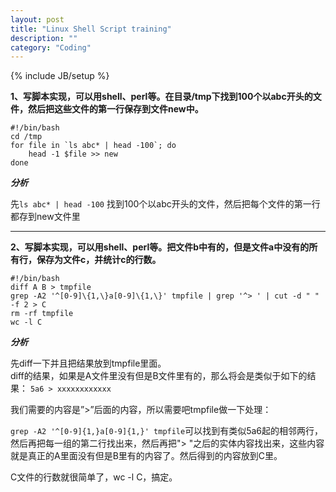 ```yaml
---
layout: post
title: "Linux Shell Script training"
description: ""
category: "Coding"
---
```

{% include JB/setup %}

**1、写脚本实现，可以用shell、perl等。在目录/tmp下找到100个以abc开头的文件，然后把这些文件的第一行保存到文件new中。**    

<!-- more --> 
    
    #!/bin/bash
    cd /tmp
    for file in `ls abc* | head -100`; do
        head -1 $file >> new
    done
 
***分析***


先`ls abc* | head -100` 找到100个以abc开头的文件，然后把每个文件的第一行都存到new文件里

* * *

**2、写脚本实现，可以用shell、perl等。把文件b中有的，但是文件a中没有的所有行，保存为文件c，并统计c的行数。**  

    
    
    #!/bin/bash
    diff A B > tmpfile
    grep -A2 '^[0-9]\{1,\}a[0-9]\{1,\}' tmpfile | grep '^> ' | cut -d " " -f 2 > C
    rm -rf tmpfile
    wc -l C
    
***分析***

先diff一下并且把结果放到tmpfile里面。  
diff的结果，如果是A文件里没有但是B文件里有的，那么将会是类似于如下的结果：  `5a6 > xxxxxxxxxxxx`

我们需要的内容是”>”后面的内容，所以需要吧tmpfile做一下处理：

`grep -A2 '^[0-9]{1,}a[0-9]{1,}' tmpfile`可以找到有类似5a6起的相邻两行，然后再把每一组的第二行找出来，然后再把"> "之后的实体内容找出来，这些内容就是真正的A里面没有但是B里有的内容了。然后得到的内容放到C里。

C文件的行数就很简单了，wc -l C，搞定。